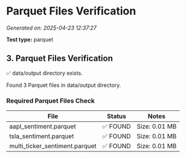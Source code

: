 # Parquet Files Verification

*Generated on: 2025-04-23 12:37:27*

**Test type:** parquet

## 3. Parquet Files Verification

✅ data/output directory exists.

Found 3 Parquet files in data/output directory.

### Required Parquet Files Check

| File | Status | Notes |
| ---- | ------ | ----- |
| aapl_sentiment.parquet | ✅ FOUND | Size: 0.01 MB |
| tsla_sentiment.parquet | ✅ FOUND | Size: 0.01 MB |
| multi_ticker_sentiment.parquet | ✅ FOUND | Size: 0.01 MB |
